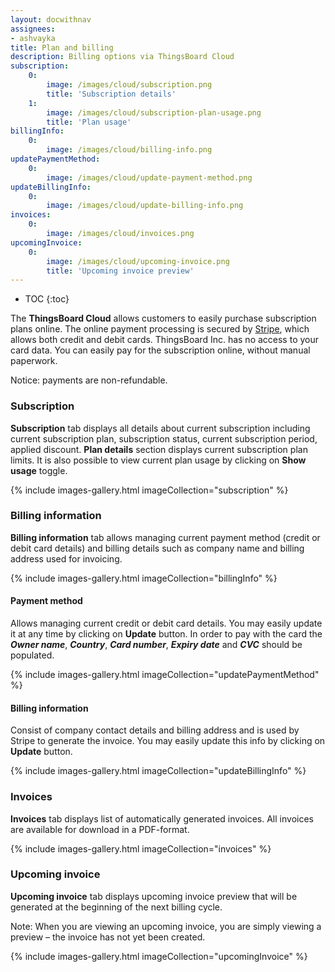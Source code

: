 ```yaml
---
layout: docwithnav
assignees:
- ashvayka
title: Plan and billing
description: Billing options via ThingsBoard Cloud
subscription:
    0:
        image: /images/cloud/subscription.png
        title: 'Subscription details'
    1:
        image: /images/cloud/subscription-plan-usage.png
        title: 'Plan usage'
billingInfo:
    0:
        image: /images/cloud/billing-info.png
updatePaymentMethod:
    0:
        image: /images/cloud/update-payment-method.png
updateBillingInfo:
    0:
        image: /images/cloud/update-billing-info.png
invoices:
    0:
        image: /images/cloud/invoices.png
upcomingInvoice:
    0:
        image: /images/cloud/upcoming-invoice.png
        title: 'Upcoming invoice preview'
---
```

* TOC
{:toc}

The **ThingsBoard Cloud** allows customers to easily purchase subscription plans online. The online payment processing is secured by [Stripe](https://stripe.com/), which allows both credit and debit cards. ThingsBoard Inc. has no access to your card data.
You can easily pay for the subscription online, without manual paperwork.

Notice: payments are non-refundable.

### Subscription

**Subscription** tab displays all details about current subscription including current subscription plan, subscription status, current subscription period, applied discount.
**Plan details** section displays current subscription plan limits. It is also possible to view current plan usage by clicking on **Show usage** toggle. 

{% include images-gallery.html imageCollection="subscription" %}

### Billing information

**Billing information** tab allows managing current payment method (credit or debit card details) and billing details such as company name and billing address used for invoicing.

{% include images-gallery.html imageCollection="billingInfo" %}

#### Payment method

Allows managing current credit or debit card details. You may easily update it at any time by clicking on **Update** button.
In order to pay with the card the ***Owner name***, ***Country***, ***Card number***, ***Expiry date*** and ***CVC*** should be populated.

{% include images-gallery.html imageCollection="updatePaymentMethod" %}

#### Billing information

Consist of company contact details and billing address and is used by Stripe to generate the invoice. You may easily update this info by clicking on **Update** button.

{% include images-gallery.html imageCollection="updateBillingInfo" %}

### Invoices

**Invoices** tab displays list of automatically generated invoices. All invoices are available for download in a PDF-format.

{% include images-gallery.html imageCollection="invoices" %}

### Upcoming invoice

**Upcoming invoice** tab displays upcoming invoice preview that will be generated at the beginning of the next billing cycle. 

Note: When you are viewing an upcoming invoice, you are simply viewing a preview – the invoice has not yet been created.

{% include images-gallery.html imageCollection="upcomingInvoice" %}
